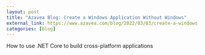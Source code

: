 ```yaml
---
layout: post
title: "Azavea Blog: Create a Windows Application Without Windows"
external_link: https://www.azavea.com/blog/2022/03/03/create-a-windows-application-without-windows/
categories: [blog]
---
```


How to use .NET Core to build cross-platform applications
